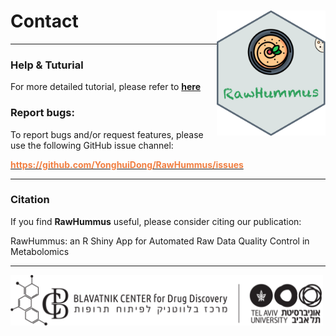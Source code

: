 # Contact &nbsp;<img src='pix/logo.png' align="right" height="200"/>

------

### Help & Tuturial

For more detailed tutorial, please refer to [**here**](https://github.com/YonghuiDong/RawHummus)

### Report bugs:

To report bugs and/or request features, please use the following GitHub issue channel: 

[<b><span style="color:#F17F42">https://github.com/YonghuiDong/RawHummus/issues</span></b>](https://github.com/YonghuiDong/RawHummus/issues)

------

### Citation

If you find **RawHummus** useful, please consider citing our publication:

RawHummus: an R Shiny App for Automated Raw Data Quality Control in Metabolomics


------
<a href= 'https://bcdd.tau.ac.il/'><img src='pix/Tau.png' alt='TAU' title='Tel Aviv University' width='500'/></a>
